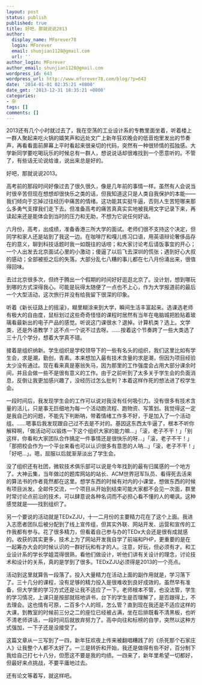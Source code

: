 ```yaml
---
layout: post
status: publish
published: true
title: 好吧，那就说说2013
author:
  display_name: MForever78
  login: MForever
  email: shunjian1128@gmail.com
  url: ''
author_login: MForever
author_email: shunjian1128@gmail.com
wordpress_id: 643
wordpress_url: http://www.mforever78.com/blog/?p=643
date: '2014-01-01 02:35:21 +0800'
date_gmt: '2013-12-31 18:35:21 +0800'
categories:
- 杂
tags: []
comments: []
---
```


<p>2013还有几个小时就过去了，我在空荡的工业设计系的专教里面坐着，听着楼上一群人聚起来吃火锅的嬉笑声和远处文广上新年狂欢晚会的低音炮里发出的节奏声，再看看面前屏幕上平时看起来很亲切的代码，突然有一种很矫情的孤独感。大学新同学要吃喝玩乐的时候总有一群人，想说说话却很难找到一个愿意听的。不管了，有些话无论说给谁，说出来总是好的。</p>
<p>好吧，那就说说2013。</p>
<p>高考前的那段时间好像过去了很久很久，像是几年前的事情一样。虽然有人会说当时很辛苦但现在想想却很快乐之类的话，但我知道这只是人类自我保护的本能——我们倾向于忘掉过往经历中痛苦的情绪。这功能其实挺牛逼，否则人生苦短哪来那么多勇气支撑我们走下去。但准备高考的痛苦真真实实地被我用文字记录下来，再读起来还是能体会到当时的压力和无助，不想为它说任何好话。</p>
<p>六月份，高考，出成绩，准备香港三所大学的面试。老师们很不支持这个决定，但同学和家人还是站到了我这一边。在咖啡厅和嘎儿练习口语，用英语辩论奢侈品存在的意义，聊到科技话题时我一如既往的话唠；和大家讨论考后请饭事宜的开心；一个人出发去北京面试心里的小激动；傻逼了以后飞去深圳的慌张；遇到好心大叔的感动；全部被拒之后的失落。大部分乱七八糟的事儿都在七八月份涌出来，很值得回味。</p>
<p>去过北京很多次，但终于腾出一个假期的时间好好逛逛北京了。没计划，想到哪玩到哪的方式深得我心。可能是玩得太随便了一点也不上心，作为大学报道前的最后一个大型活动，这次旅行并没有给我留下很深的印象。</p>
<p>听着《新长征路上的摇滚》，糊里糊涂来到大学，瞬间生活丰富起来。选课选老师有极大的自由度，鼠标划过这些奇奇怪怪的课程时居然有当年在电脑城把脸贴着玻璃看最新出的电子产品的感觉。听说这门课很水？退掉。计算机类？选上。文学类，还是外语教学？这不点一个说不过去呀。……按着这个节奏跨了一些大类选了三十几个学分，想着大学真不错。</p>
<p>接着是组织纳新。学生组织是学校领导下的一些有名头的组织，我们这里比如有学生会，求是潮，勤创，青素。本来想加入最有技术含量的求是潮，但因为项目经验太少没有通过。现在看来真是塞翁失马，因为那里的工作强度会占用大部分课余时间，并且会做一些不是很有意义的工作。由于之前听到了太多关于学生会的负面消息，反倒让我更加感兴趣了，没经历过怎么批判？本着这样作死的想法进了校学生会。</p>
<p>一段时间后，我发现学生会的工作可以说对我没有任何吸引力。没有很多有技术含量的活儿，只是事无巨细地为每一个活动跑流程、跑物资、写策划。我觉得这一定是我自己的问题，不能先下判断呐，带着情绪工作多不好，于是加入了一个活动组。……嗯事后我发现跟自己过不去是不对的。基因这东西太牛逼了，根本不听你解释啊，「做活动可以锻炼一下这个组织大家的能力嘛...」「滚，老子不干！」「别这样，你看和大家团队合作搞定一件事情还是很快乐的呀...」「滚，老子不干！」「那把校会作为一个平台来看也可以认识很多有意思的人呐...」「滚，老子不干！」「好吧...」。嗯，屈服以后就渐渐淡出了学生会。</p>
<p>没了组织还有社团，微软技术俱乐部可以说是今年找到的最有归属感的一个地方了。大神云集，当年做过的题库网站的站长、ACM世界冠军队员、看得死去活来的算法书的作者竟然都在这里。想学东西的时候有对内的小课堂，想做东西的时候有项目派发。全邮件交流，一个项目从开始到结束可能大家都不会见一次面，群里时常讨论点前沿的技术，可以肆意说各种名词而不必担心看不懂的人的嘲讽。这种感觉就是——找到组织了。</p>
<p>另一个要说的活动就是TEDxZJU，十一二月份的主要精力花在了这个上面。我进入志愿者团队后被分配到了线上宣传组，但其实外联、网站开发、运营和宣传的工作我都有参与。花了很多精力，但看着自己参与办的TEDx大会还是很有成就感的。收获的其实更多，技术上为了网站开发我自学了前端和PHP，更重要的是在一起筹办大会的时候认识的一群好玩和有才的人。注意，好玩，但必须有才。和工业设计系的学长学姐混得很熟，看他们做设计，听他们讲有关设计的理念，讨论技术和设计的关系，真的是学到了很多。TEDxZJU必须得是2013的一个亮点。</p>
<p>活动到这里就算告一段落了。投入大量精力在活动上面的副作用就是，学习落下了。三十几分的课程，没有足够的精力投入是很难收到良好成效的。虽然早有准备，但大学里的学习方式还是让我不适应了一下。老师根本不管，也没法管，学生的学习情况，上课只是按部就班地讲书，台下的学生是否理解了，是否跟得上，不去理会。这也情有可原，二百多个人的班，怎么管？直到现在我还是不适应这样的大课，到教室的时候前三分之二的座位已经被占满，坐在后排既看不清黑板，也听不清老师讲话，一段时间后就放弃努力了。高中向往和标榜的自学，突然以这种方式强加，一下子还是没接受了。</p>
<p>这篇文章从一三写到了一四，新年狂欢夜上传来被翻唱糟践了的《杀死那个石家庄人》让我整个人都不太好了。一三是转折和开始，我还是做得有些不好，百分制下我给自己打七十八分，但愿这不要是我的均绩。一四来了，新年里希望一切都好，但最好来点挑战，不要平庸地过去。</p>
<p>还有论文等着写，就这样吧。
</p>
